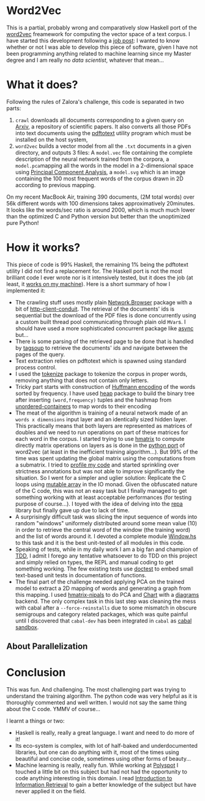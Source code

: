 # Word2Vec

This is a partial, probably wrong and comparatively slow Haskell port of the [word2vec](https://code.google.com/p/word2vec/)
freamework for computing the vector space of a text corpus. I have started this development following a
[job post](http://www.haskellers.com/jobs/61): I wanted to know whether or not I was able to develop this piece of software, given
I have not been programming anything related to machine learning since my Master degree and I am really no *data scientist*,
whatever that mean...

# What it does?

Following the rules of Zalora's challenge, this code is separated in two parts:

1. `crawl` downloads all documents corresponding to a given query on [Arxiv](http;//arxiv.org), a repository of scientific
    papers. It also converts all those PDFs into text documents using the [pdftotext](http://www.foolabs.com/xpdf/home.html)
    utility program which must be installed on the host system,
2. `word2vec` builds a vector model from all the `.txt` documents in a given directory, and outputs 3 files: A `model.vec` file
   containing the complete description of the neural network trained from the corpora, a `model.pca`mapping all the words in the
   model in a 2-dimensional space using [Principal Component Analysis](http://www.snl.salk.edu/~shlens/pca.pdf), a `model.svg`
   which is an image containing the 100 most frequent words of the corpus drawn in 2D according to previous mapping.

On my recent MacBook Air, training 390 documents, (2M total words) over 56k different words with 100 dimensions takes
approximatively 20minutes. It looks like the words/sec ratio is around 2000, which is much much lower than the optimized C and
Python version but better than the unoptimized pure Python!

# How it works?

This piece of code is 99% Haskell, the remaining 1% being the pdftotext utility I did not find a replacement for. The Haskell port
is not the most brilliant code I ever wrote nor is it intensively tested, but it does the job (at least, it
[works on my machine](http://www.codinghorror.com/blog/2007/03/the-works-on-my-machine-certification-program.html)). Here is a
short summary of how I implemented it:

* The crawling stuff uses mostly plain [Network.Browser](http://hackage.haskell.org/package/network) package with a bit of
  [http-client-conduit](http://hackage.haskell.org/package/http-client-conduit). The retrieval of the documents' ids is
  sequential but the download of the PDF files is done concurrently using a custom built thread pool communicating through plain
  old `MVar`s. I should have used a more sophisticated concurrent package like [async](http://hackage.haskell.org/package/async)
  but...
* There is some parsing of the retrieved page to be done that is handled by [tagsoup](http://hackage.haskell.org/package/tagsoup)
  to retrieve the documents' ids and navigate between the pages of the query.
* Text extraction relies on pdftotext which is spawned using standard process control.
* I used the [tokenize](http://hackage.haskell.org/package/tokenize) package to tokenize the corpus in proper words, removing
  anything that does not contain only letters.
* Tricky part starts with construction of
  [Huffmann encoding](https://www.siggraph.org/education/materials/HyperGraph/video/mpeg/mpegfaq/huffman_tutorial.html) of the
  words sorted by frequency. I have used [heap](http://hackage.haskell.org/package/heap) package to build the binary tree after
  inserting `(word,frequency)` tuples and the hashmap from
  [unordered-containers](http://hackage.haskell.org/package/unordered-containers) to map words to their encoding
* The meat of the algorithm is training of a neural network made of an `words x dimensions` input layer and an identically sized
  hidden layer. This practically means that both layers are represented as matrices of doubles and we need to run operations on
  part of these matrices for each word in the corpus. I started trying to use
  [hmatrix](http://hackage.haskell.org/package/hmatrix) to compute directly matrix operations on layers as is done in the
  [python port](https://github.com/piskvorky/gensim/blob/develop/gensim/models/word2vec.py) of word2vec (at least in the
  inefficient training algorithm...). But 99% of the time was spent updating the global matrix using the computations from a
  submatrix. I tried to [profile my code](http://www.haskell.org/ghc/docs/latest/html/users_guide/profiling.html) and started
  sprinkling over strictness annotations but was not able to improve significantly the situation. So I went for a simpler and
  uglier solution: Replicate the C loops using [mutable array](http://hackage.haskell.org/package/array) in the IO monad. Given
  the obfuscated nature of the C code, this was not an easy task but I finally managed to get something working with at least
  acceptable performances (for testing purpose of course...). I toyed with the idea of delving into the
  [repa](http://hackage.haskell.org/package/repa) library but finally gave up due to lack of time.
* A surprisingly difficult task was slicing the input sequence of words into random "windows" uniformely distributed around some
  mean value (10) in order to retrieve the central word of the window (the training word) and the list of words around it. I
  devoted a complete module [Window.hs](Window.hs) to this task and it is the best unit-tested of all modules in this code.
* Speaking of tests, while in my daily work I am a big fan and champion of
  [TDD](https://en.wikipedia.org/wiki/Test-driven_development), I admit I forego any tentative whatsoever to do TDD on this
  project and simply relied on types, the REPL and manual coding to get something working. The few existing tests use
  [doctest](http://hackage.haskell.org/package/doctest) to embed small text-based unit tests in documentation of functions.
* The final part of the challenge needed applying PCA on the trained model to extract a 2D mapping of words and generating a graph
  from this mapping. I used [hmatrix-nipals](http://hackage.haskell.org/package/hmatrix-nipals) to do PCA and
  [Chart](http://hackage.haskell.org/package/Chart) with a [diagrams](http://hackage.haskell.org/package/Chart-diagrams)
  backend. The only complex task in this last step was cleaning the mess with cabal after a `--force-reinstalls` due to some
  mismatch in obscure semigroups and category related packages, which was quite painful until I discovered that `cabal-dev` has
  been integrated in `cabal` as
  [cabal sandbox](http://www.haskell.org/cabal/users-guide/installing-packages.html#developing-with-sandboxes).

## About Parallelization

# Conclusion

This was fun. And challenging. The most challenging part was trying to understand the training algorithm. The python code was very
helpful as it is thoroughly commented and well written. I would not say the same thing about the C code. YMMV of course...

I learnt a things or two:

* Haskell is really, really a great language. I want and need to do more of it!
* Its eco-system is complex, with lot of half-baked and underdocumented libraries, but one can do anything with it, most of the
  times using beautiful and concise code, sometimes using other forms of beauty...
* Machine learning is really, really fun. While working at [Polyspot](http://www.polyspot.com/en/) I touched a little bit on this
  subject but had not had the opportunity to code anything interesting in this domain. I read
  [Introduction to Information Retrieval](http://nlp.stanford.edu/IR-book/information-retrieval-book.html) to gain a better
  knowledge of the subject but have never applied it on the field.
